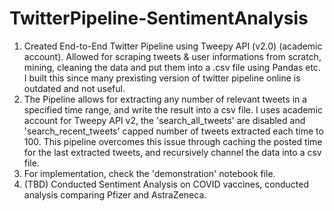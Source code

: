 # TwitterPipeline-SentimentAnalysis

1. Created End-to-End Twitter Pipeline using Tweepy API (v2.0) (academic account). Allowed for scraping tweets & user informations from scratch, mining, cleaning the data and put them into a .csv file using Pandas etc. I built this since many prexisting version of twitter pipeline online is outdated and not useful.
2. The Pipeline allows for extracting any number of relevant tweets in a specified time range, and write the result into a csv file. I uses academic account for Tweepy API v2, the 'search_all_tweets' are disabled and 'search_recent_tweets' capped number of tweets extracted each time to 100. This pipeline overcomes this issue through caching the posted time for the last extracted tweets, and recursively channel the data into a csv file. 
3. For implementation, check the 'demonstration' notebook file.
4. (TBD) Conducted Sentiment Analysis on COVID vaccines, conducted analysis comparing Pfizer and AstraZeneca.
